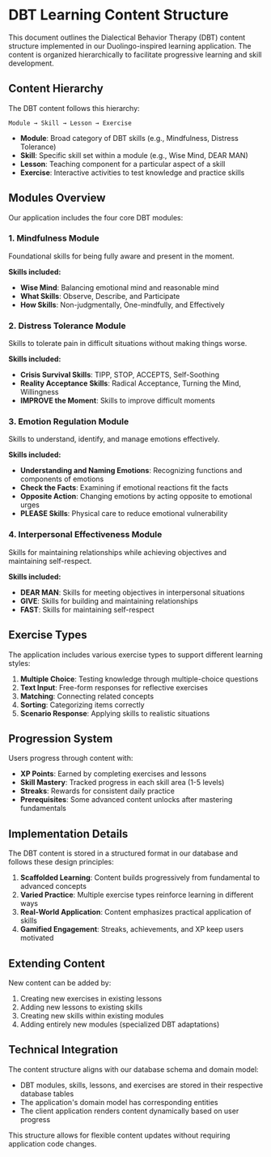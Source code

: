 # DBT Learning Content Structure

This document outlines the Dialectical Behavior Therapy (DBT) content structure implemented in our Duolingo-inspired learning application. The content is organized hierarchically to facilitate progressive learning and skill development.

## Content Hierarchy

The DBT content follows this hierarchy:

```
Module → Skill → Lesson → Exercise
```

- **Module**: Broad category of DBT skills (e.g., Mindfulness, Distress Tolerance)
- **Skill**: Specific skill set within a module (e.g., Wise Mind, DEAR MAN)
- **Lesson**: Teaching component for a particular aspect of a skill
- **Exercise**: Interactive activities to test knowledge and practice skills

## Modules Overview

Our application includes the four core DBT modules:

### 1. Mindfulness Module

Foundational skills for being fully aware and present in the moment.

**Skills included:**
- **Wise Mind**: Balancing emotional mind and reasonable mind
- **What Skills**: Observe, Describe, and Participate
- **How Skills**: Non-judgmentally, One-mindfully, and Effectively

### 2. Distress Tolerance Module

Skills to tolerate pain in difficult situations without making things worse.

**Skills included:**
- **Crisis Survival Skills**: TIPP, STOP, ACCEPTS, Self-Soothing
- **Reality Acceptance Skills**: Radical Acceptance, Turning the Mind, Willingness
- **IMPROVE the Moment**: Skills to improve difficult moments

### 3. Emotion Regulation Module

Skills to understand, identify, and manage emotions effectively.

**Skills included:**
- **Understanding and Naming Emotions**: Recognizing functions and components of emotions
- **Check the Facts**: Examining if emotional reactions fit the facts
- **Opposite Action**: Changing emotions by acting opposite to emotional urges
- **PLEASE Skills**: Physical care to reduce emotional vulnerability

### 4. Interpersonal Effectiveness Module

Skills for maintaining relationships while achieving objectives and maintaining self-respect.

**Skills included:**
- **DEAR MAN**: Skills for meeting objectives in interpersonal situations
- **GIVE**: Skills for building and maintaining relationships
- **FAST**: Skills for maintaining self-respect

## Exercise Types

The application includes various exercise types to support different learning styles:

1. **Multiple Choice**: Testing knowledge through multiple-choice questions
2. **Text Input**: Free-form responses for reflective exercises
3. **Matching**: Connecting related concepts
4. **Sorting**: Categorizing items correctly
5. **Scenario Response**: Applying skills to realistic situations

## Progression System

Users progress through content with:

- **XP Points**: Earned by completing exercises and lessons
- **Skill Mastery**: Tracked progress in each skill area (1-5 levels)
- **Streaks**: Rewards for consistent daily practice
- **Prerequisites**: Some advanced content unlocks after mastering fundamentals

## Implementation Details

The DBT content is stored in a structured format in our database and follows these design principles:

1. **Scaffolded Learning**: Content builds progressively from fundamental to advanced concepts
2. **Varied Practice**: Multiple exercise types reinforce learning in different ways
3. **Real-World Application**: Content emphasizes practical application of skills
4. **Gamified Engagement**: Streaks, achievements, and XP keep users motivated

## Extending Content

New content can be added by:

1. Creating new exercises in existing lessons
2. Adding new lessons to existing skills
3. Creating new skills within existing modules
4. Adding entirely new modules (specialized DBT adaptations)

## Technical Integration

The content structure aligns with our database schema and domain model:
- DBT modules, skills, lessons, and exercises are stored in their respective database tables
- The application's domain model has corresponding entities
- The client application renders content dynamically based on user progress

This structure allows for flexible content updates without requiring application code changes.
